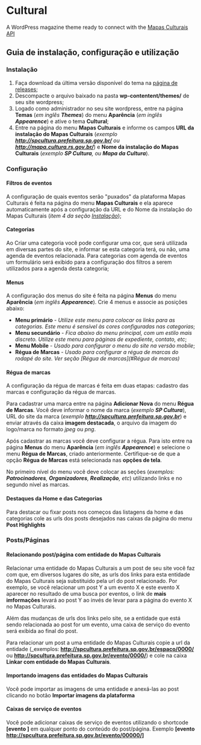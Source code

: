 Cultural
========

A WordPress magazine theme ready to connect with the [Mapas Culturais API](https://github.com/hacklabr/mapasculturais)

## Guia de instalação, configuração e utilização

### Instalação
1. Faça download da última versão disponível do tema na [página de releases](https://github.com/hacklabr/cultural/releases);
2. Descompacte o arquivo baixado na pasta **wp-contentent/themes/** de seu site wordpress;
3. Logado como administrador no seu site wordpress, entre na página **Temas** (_em inglês **Themes**_) do menu **Aparência** (_em inglês **Appearence**_) e ative o tema **Cultural**;
4. Entre na página do menu **Mapas Culturais** e informe os campos **URL da instalação do Mapas Culturais** (_exemplo **http://spcultura.prefeitura.sp.gov.br/** ou **http://mapa.cultura.rs.gov.br/**_) e **Nome da instalação do Mapas Culturais** (_exemplo **SP Cultura**, ou **Mapa da Cultura**_).

### Configuração

#### Filtros de eventos
A configuração de quais eventos serão "puxados" da plataforma Mapas Culturais é feita na página do menu **Mapas Culturais** e ela aparece automaticamente após a configuração da URL e do Nome da instalação do Mapas Culturais (_item 4 da seção [Instalação](#Instalação)_);

#### Categorias
Ao Criar uma categoria você pode configurar uma cor, que será utilizada em diversas partes do site, e informar se esta categoria terá, ou não, uma agenda de eventos relacionada. Para categorias com agenda de eventos um formulário será exibido para a configuração dos filtros a serem utilizados para a agenda desta categoria;

#### Menus
A configuração dos menus do site é feita na página **Menus** do menu **Aparência** (_em inglês **Appearence**_).
Crie 4 menus e associe as posições abaixo: 
- **Menu primário** - _Utilize este menu para colocar os links para as categorias. Este menu é sensível às cores configuradas nas categorias_;
- **Menu secundário** - _Fica abaixo do menu principal, com um estilo mais discreto. Utilize este menu para páginas de expediente, contato, etc_;
- **Menu Mobile** - _Usado para configurar o menu do site na versão mobile_;
- **Régua de Marcas** - _Usado para configurar a régua de marcas do rodapé do site. Ver seção [Régua de marcas](#Régua de marcas)_


#### Régua de marcas
A configuração da régua de marcas é feita em duas etapas: cadastro das marcas e configuração da régua de marcas.

Para  cadastrar uma marca entre na página **Adicionar Nova** do menu **Régua de Marcas**. Você deve informar o nome da marca (_exemplo **SP Cultura**_), URL do site da marca (_exemplo **http://spcultura.prefeitura.sp.gov.br**_) e enviar através da caixa **imagem destacada**, o arquivo da imagem do logo/marca no formato _jpeg_ ou _png_.

Após cadastrar as marcas você deve configurar a régua. Para isto entre na página **Menus** do menu **Aparência** (_em inglês **Appearence**_) e selecione o menu **Régua de Marcas**, criado anteriormente. Certifique-se de que a opção **Régua de Marcas** está selecionada nas **opções de tela**.

No primeiro nível do menu você deve colocar as seções (_exemplos: **Patrocinadores**, **Organizadores**, **Realização**, etc_) utilizando links e no segundo nível as marcas.

#### Destaques da Home e das Categorias
Para destacar ou fixar posts nos começos das listagens da home e das categorias cole as urls dos posts desejados nas caixas da página do menu **Post Highlights**

### Posts/Páginas
#### Relacionando post/página com entidade do Mapas Culturais
Relacionar uma entidade do Mapas Culturais a um post de seu site você faz com que, em diversos lugares do site, as urls dos links para esta entidade do Mapas Culturais seja substituido pela url do post relacionado. Por exemplo, se você relacionar um post Y a um evento X e este evento X aparecer no resultado de uma busca por eventos, o link de **mais imformações** levará ao post Y ao invés de levar para a página do evento X no Mapas Culturais.

Além das mudanças de urls dos links pelo site, se a entidade que está sendo relacionada ao post for um evento, uma caixa de serviço do evento será exibida ao final do post.

Para relacionar um post a uma entidade do Mapas Culturais copie a url da entidade (_exemplos: **http://spcultura.prefeitura.sp.gov.br/espaco/0000/** ou **http://spcultura.prefeitura.sp.gov.br/evento/0000/**) e cole na caixa **Linkar com entidade do Mapas Culturais**.

#### Importando imagens das entidades do Mapas Culturais
Você pode importar as imagens de uma entidade e anexá-las ao post clicando no botão **Importar imagens da plataforma**

#### Caixas de serviço de eventos
Você pode adicionar caixas de serviço de eventos utilizando o shortcode **[evento ]** em qualquer ponto do conteúdo do post/página. Exemplo **[evento http://spcultura.prefeitura.sp.gov.br/evento/00000/]**

